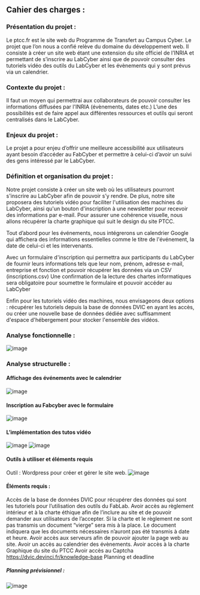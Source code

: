 ## **Cahier des charges :**

### Présentation du projet :

Le ptcc.fr est le site web du Programme de Transfert au Campus Cyber. Le projet que l’on nous a confié relève du domaine du développement web. Il consiste à créer un site web étant une extension du site officiel de l’INRIA et permettant de s’inscrire au LabCyber ainsi que de pouvoir consulter des tutoriels vidéo des outils du LabCyber et les évènements qui y sont prévus via un calendrier. 

### Contexte du projet :

Il faut un moyen qui permettrai aux collaborateurs de pouvoir consulter les informations diffusées par l'INRIA (évènements, dates etc.) L’une des possibilités est de faire appel aux différentes ressources et outils qui seront centralisés dans le LabCyber.

### Enjeux du projet :

Le projet a pour enjeu d’offrir une meilleure accessibilité aux utilisateurs ayant besoin d’accéder au FabCyber et permettre à celui-ci d’avoir un suivi des gens intéressé par le LabCyber. 

### Définition et organisation du projet :

Notre projet consiste à créer un site web où les utilisateurs pourront s'inscrire au LabCyber afin de pouvoir s’y rendre. De plus, notre site proposera des tutoriels vidéo pour faciliter l'utilisation des machines du LabCyber, ainsi qu'un bouton d'inscription à une newsletter pour recevoir des informations par e-mail. Pour assurer une cohérence visuelle, nous allons récupérer la charte graphique qui suit le design du site PTCC.
 
Tout d’abord pour les événements, nous intégrerons un calendrier Google qui affichera des informations essentielles comme le titre de l'événement, la date de celui-ci et les intervenants.

Avec un formulaire d'inscription qui permettra aux participants du LabCyber de fournir leurs informations tels que leur nom, prénom, adresse e-mail, entreprise et fonction et pouvoir récupérer les données via un CSV (inscriptions.csv)
Une confirmation de la lecture des chartes informatiques sera obligatoire pour soumettre le formulaire et pouvoir accéder au LabCyber

Enfin pour les tutoriels vidéo des machines, nous envisageons deux options : récupérer les tutoriels depuis la base de données DVIC en ayant les accès, ou créer une nouvelle base de données dédiée avec suffisamment d'espace d'hébergement pour stocker l'ensemble des vidéos.

### Analyse fonctionnelle :
![image](https://github.com/noamerey/Projet-dev/assets/95354215/8b8e483b-f32c-4dcf-acde-173aa0eb70e5)

### Analyse structurelle :
#### Affichage des événements avec le calendrier
![image](https://github.com/noamerey/Projet-dev/assets/95354215/7b6760f4-1516-4a2c-ae92-8450427a5435)
#### Inscription au Fabcyber avec le formulaire
![image](https://github.com/noamerey/Projet-dev/assets/95354215/06158a1d-c723-44fd-9ae2-0cd2f4b714d4)
#### L’implémentation des tutos vidéo
![image](https://github.com/noamerey/Projet-dev/assets/95354215/86de9502-cdd0-4570-abea-5bbfe1ff524c)
![image](https://github.com/noamerey/Projet-dev/assets/95354215/b488479a-e3aa-42a0-8a5e-80fc5cefa53a)
#### Outils à utiliser et éléments requis
Outil : Wordpress pour créer et gérer le site web. ![image](https://github.com/noamerey/Projet-dev/assets/95354215/95785aa7-eae7-4b91-a778-7422e0a42a29)


#### Éléments requis : 
Accès de la base de données DVIC pour récupérer des données qui sont les tutoriels pour l’utilisation des outils du FabLab.
Avoir accès au règlement intérieur et à la charte éthique afin de l’inclure au site et de pouvoir demander aux utilisateurs de l’accepter. Si la charte et le règlement ne sont pas transmis un document “vierge” sera mis à la place. Le document indiquera que les documents nécessaires n’auront pas été transmis à date et heure.
Avoir accès aux serveurs afin de pouvoir ajouter la page web au site.
Avoir un accès au calendrier des évènements.
Avoir accès à la charte Graphique du site du PTCC
Avoir accès au Captcha
https://dvic.devinci.fr/knowledge-base
Planning et deadline
##### Planning prévisionnel :
![image](https://github.com/noamerey/Projet-dev/assets/95354215/7ffed1a7-b556-4dc9-afed-6d64a37a2652)









